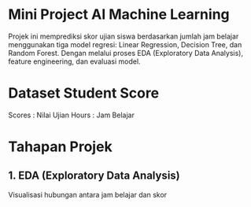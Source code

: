 # Mini Project AI Machine Learning
Projek ini memprediksi skor ujian siswa berdasarkan jumlah jam belajar menggunakan tiga model regresi: Linear Regression, Decision Tree, dan Random Forest. Dengan melalui proses EDA (Exploratory Data Analysis), feature engineering, dan evaluasi model.
# Dataset Student Score
Scores : Nilai Ujian
Hours : Jam Belajar
# Tahapan Projek
## 1. EDA (Exploratory Data Analysis)
Visualisasi hubungan antara jam belajar dan skor

